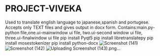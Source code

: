 # PROJECT-VIVEKA
Used to translate english language to japanese,spanish and portugese.
Accepts only TEXT files and gives output in docx form.
Contains:main.py-python file,one.ui-mainwindow ui file, two.ui-second window ui file, three.ui-finalwindow ui file
pip install Pyqt5
pip install libretranslatepy
pip install mosestokenizer
pip install python-docx
![Screenshot (141)](https://github.com/keshkong07/PROJECT-VIVEKA/assets/117116474/1c70e30b-88ef-4462-aea9-2c6f0062ee34)
![Screenshot (142)](https://github.com/keshkong07/PROJECT-VIVEKA/assets/117116474/00b82971-d3d5-4e18-bfa8-c7c2a36d342b)
![Uploading Screenshot (143).png…]()
